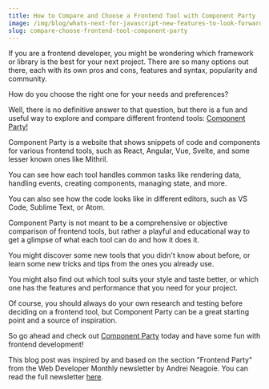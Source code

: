 ```yaml
---
title: How to Compare and Choose a Frontend Tool with Component Party
image: /img/blog/whats-next-for-javascript-new-features-to-look-forward-to.jpg
slug: compare-choose-frontend-tool-component-party
---
```

If you are a frontend developer, you might be wondering which framework or library is the best for your next project. There are so many options out there, each with its own pros and cons, features and syntax, popularity and community.

How do you choose the right one for your needs and preferences?

Well, there is no definitive answer to that question, but there is a fun and useful way to explore and compare different frontend tools: [Component Party!](https://component-party.dev/)

Component Party is a website that shows snippets of code and components for various frontend tools, such as React, Angular, Vue, Svelte, and some lesser known ones like Mithril.

You can see how each tool handles common tasks like rendering data, handling events, creating components, managing state, and more.

You can also see how the code looks like in different editors, such as VS Code, Sublime Text, or Atom.

Component Party is not meant to be a comprehensive or objective comparison of frontend tools, but rather a playful and educational way to get a glimpse of what each tool can do and how it does it.

You might discover some new tools that you didn't know about before, or learn some new tricks and tips from the ones you already use.

You might also find out which tool suits your style and taste better, or which one has the features and performance that you need for your project.

Of course, you should always do your own research and testing before deciding on a frontend tool, but Component Party can be a great starting point and a source of inspiration.

So go ahead and check out [Component Party](https://component-party.dev/) today and have some fun with frontend development!

This blog post was inspired by and based on the section "Frontend Party" from the Web Developer Monthly newsletter by Andrei Neagoie. You can read the full newsletter [here](https://zerotomastery.io/blog/web-developer-monthly-november-2021/).

